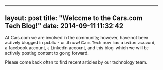 ----
layout: post
title:  "Welcome to the Cars.com Tech Blog!"
date:   2014-09-11 11:32:42
----

At Cars.com we are involved in the community; however, have not been actively blogged in public - until now! Cars Tech now has a twitter account, a facebook account, a LinkedIn account, and this blog, which we will be actively posting content to going forward.

Please come back often to find recent articles by our technology team.